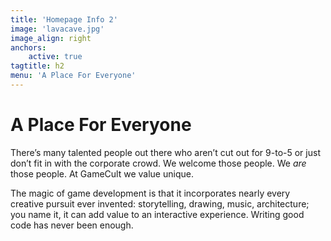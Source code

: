 ```yaml
---
title: 'Homepage Info 2'
image: 'lavacave.jpg'
image_align: right
anchors:
    active: true
tagtitle: h2
menu: 'A Place For Everyone'
---
```


# **A Place For Everyone**

There’s many talented people out there who aren’t cut out for 9-to-5 or just don’t fit in with the corporate crowd. We welcome those people. We *are* those people. At GameCult we value unique.

The magic of game development is that it incorporates nearly every creative pursuit ever invented: storytelling, drawing, music, architecture; you name it, it can add value to an interactive experience. Writing good code has never been enough. 